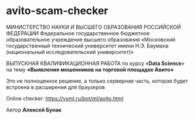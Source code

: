 # avito-scam-checker
МИНИСТЕРСТВО НАУКИ И ВЫСШЕГО ОБРАЗОВАНИЯ РОССИЙСКОЙ ФЕДЕРАЦИИ
Федеральное государственное бюджетное образовательное учреждение высшего образования
«Московский государственный технический университет имени Н.Э. Баумана (национальный исследовательский университет)»


ВЫПУСКНАЯ КВАЛИФИКАЦИОННАЯ РАБОТА
по курсу
«**Data Science**»
на тему
**«Выявление мошенников на торговой площадке Авито»**



Это не полноценное решение, а только серверная часть, которая будет встроена в расширения для браузеров

Online checker: https://yxml.ru/bot/ml/avito.html

Автор **Алексей Бунак**

